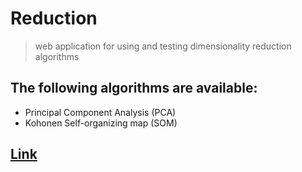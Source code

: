 # Reduction

> web application for using and testing dimensionality reduction algorithms

## The following algorithms are available:

- Principal Component Analysis (PCA)
- Kohonen Self-organizing map (SOM)

## [Link](https://quernest.github.io/reduction)
